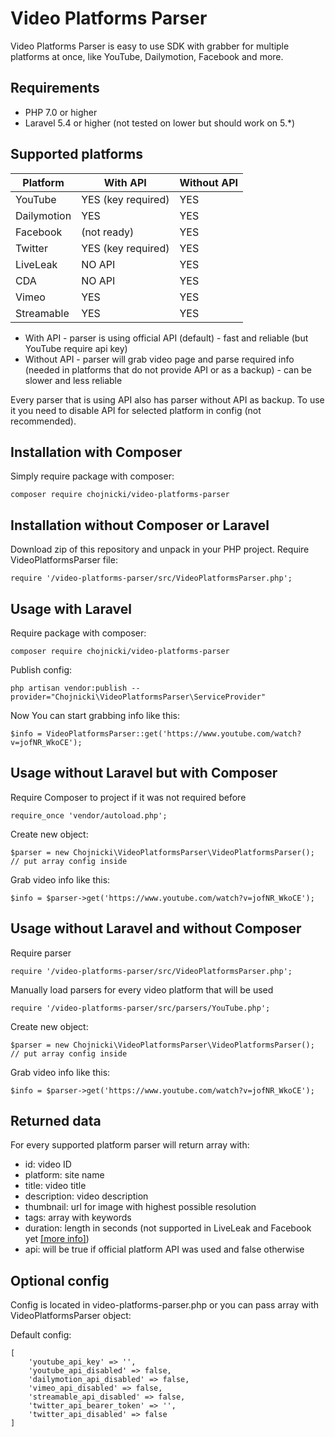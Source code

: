 # Video Platforms Parser

Video Platforms Parser is easy to use SDK with grabber for multiple platforms at once, like YouTube, Dailymotion, Facebook and more.

## Requirements

- PHP 7.0 or higher
- Laravel 5.4 or higher (not tested on lower but should work on 5.*)


## Supported platforms
| Platform      | With API           |  Without API  |
| ------------- | -------------      | ------------- |
| YouTube       | YES (key required) |  YES          |
| Dailymotion   | YES                |  YES          |
| Facebook      | (not ready)        |  YES          |
| Twitter       | YES (key required) |  YES          |
| LiveLeak      | NO API             |  YES          |
| CDA           | NO API             |  YES          |
| Vimeo         | YES                |  YES          |
| Streamable    | YES                |  YES          |

* With API - parser is using official API (default) - fast and reliable (but YouTube require api key)
* Without API - parser will grab video page and parse required info (needed in platforms that do not provide API or as a backup) - can be slower and less reliable

Every parser that is using API also has parser without API as backup. To use it you need to disable API for selected platform in config (not recommended).


## Installation with Composer

Simply require package with composer:
```
composer require chojnicki/video-platforms-parser
```

## Installation without Composer or Laravel
Download zip of this repository and unpack in your PHP project.
Require VideoPlatformsParser file:
```
require '/video-platforms-parser/src/VideoPlatformsParser.php';
```


## Usage with Laravel

Require package with composer:
```
composer require chojnicki/video-platforms-parser
```

Publish config:
```
php artisan vendor:publish --provider="Chojnicki\VideoPlatformsParser\ServiceProvider"
```

Now You can start grabbing info like this:
```
$info = VideoPlatformsParser::get('https://www.youtube.com/watch?v=jofNR_WkoCE');
```


## Usage without Laravel but with Composer
Require Composer to project if it was not required before
```
require_once 'vendor/autoload.php';
```

Create new object:
```
$parser = new Chojnicki\VideoPlatformsParser\VideoPlatformsParser(); // put array config inside
```

Grab video info like this:
```
$info = $parser->get('https://www.youtube.com/watch?v=jofNR_WkoCE');
```

## Usage without Laravel and without Composer
Require parser
```
require '/video-platforms-parser/src/VideoPlatformsParser.php';
```
Manually load parsers for every video platform that will be used
```
require '/video-platforms-parser/src/parsers/YouTube.php';
```

Create new object:
```
$parser = new Chojnicki\VideoPlatformsParser\VideoPlatformsParser(); // put array config inside
```

Grab video info like this:
```
$info = $parser->get('https://www.youtube.com/watch?v=jofNR_WkoCE');
```


## Returned data

For every supported platform parser will return array with:

- id: video ID
- platform: site name
- title: video title
- description: video description
- thumbnail: url for image with highest possible resolution
- tags: array with keywords
- duration: length in seconds (not supported in LiveLeak and Facebook yet [[more info]](https://github.com/chojnicki/video-platforms-parser/issues/4))
- api: will be true if official platform API was used and false otherwise


## Optional config

Config is located in video-platforms-parser.php or you can pass array with VideoPlatformsParser object:

Default config:

```
[
    'youtube_api_key' => '',
    'youtube_api_disabled' => false,
    'dailymotion_api_disabled' => false,
    'vimeo_api_disabled' => false,
    'streamable_api_disabled' => false,
    'twitter_api_bearer_token' => '',
    'twitter_api_disabled' => false
]
```
